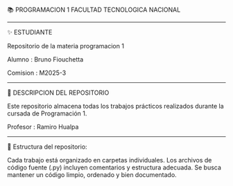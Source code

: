 📚 PROGRAMACION 1 FACULTAD TECNOLOGICA NACIONAL

______________________________________________________________________

✨ ESTUDIANTE

 Repositorio de la materia programacion 1

 Alumno : Bruno Fiouchetta

 Comision : M2025-3

______________________________________________________________________

📂 DESCRIPCION DEL REPOSITORIO

 Este repositorio almacena todas los trabajos prácticos realizados durante la cursada de Programación 1.
 
 Profesor : Ramiro Hualpa

______________________________________________________________________

📌 Estructura del repositorio:

 Cada trabajo está organizado en carpetas individuales.
Los archivos de código fuente (.py) incluyen comentarios y estructura adecuada.
Se busca mantener un código limpio, ordenado y bien documentado.
